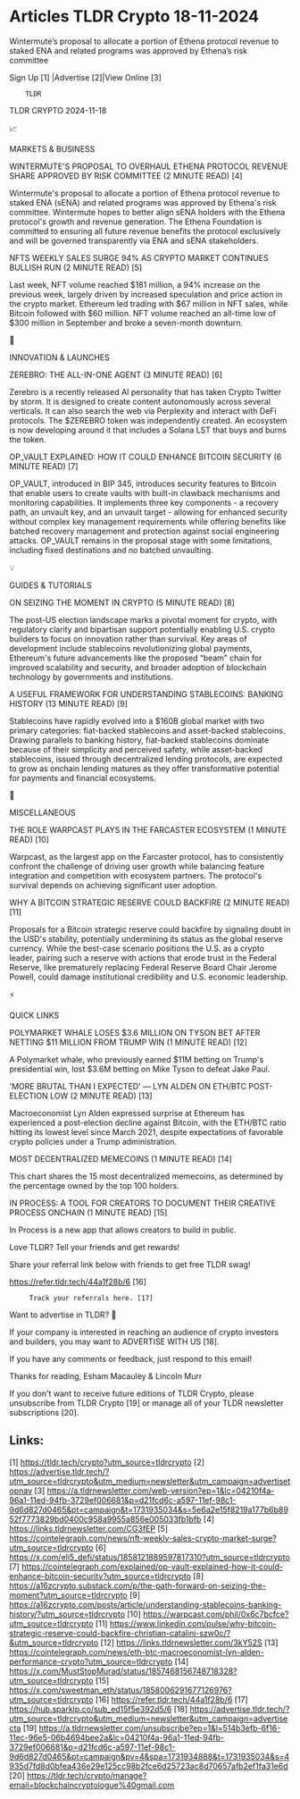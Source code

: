 # Articles TLDR Crypto 18-11-2024

Wintermute’s proposal to allocate a portion of Ethena protocol
revenue to staked ENA and related programs was approved by Ethena’s
risk
committee ‌ ‌ ‌ ‌ ‌ ‌ ‌ ‌ ‌ ‌ ‌ ‌ ‌ ‌ ‌ ‌ ‌ ‌ ‌ ‌ ‌ ‌ ‌ ‌ ‌ ‌  ‌ ‌ ‌ ‌ ‌ ‌ ‌ ‌ ‌ ‌ ‌ ‌ ‌ ‌ ‌ ‌ ‌ ‌ ‌ ‌ ‌ ‌ ‌ ‌ ‌ ‌ 


 Sign Up [1] |Advertise [2]|View Online [3] 

		TLDR 

TLDR CRYPTO 2024-11-18

📈 

MARKETS & BUSINESS

 WINTERMUTE'S PROPOSAL TO OVERHAUL ETHENA PROTOCOL REVENUE SHARE
APPROVED BY RISK COMMITTEE (2 MINUTE READ) [4] 

 Wintermute's proposal to allocate a portion of Ethena protocol
revenue to staked ENA (sENA) and related programs was approved by
Ethena's risk committee. Wintermute hopes to better align sENA holders
with the Ethena protocol's growth and revenue generation. The Ethena
Foundation is committed to ensuring all future revenue benefits the
protocol exclusively and will be governed transparently via ENA and
sENA stakeholders. 

 NFTS WEEKLY SALES SURGE 94% AS CRYPTO MARKET CONTINUES BULLISH RUN (2
MINUTE READ) [5] 

 Last week, NFT volume reached $181 million, a 94% increase on the
previous week, largely driven by increased speculation and price
action in the crypto market. Ethereum led trading with $67 million in
NFT sales, while Bitcoin followed with $60 million. NFT volume reached
an all-time low of $300 million in September and broke a seven-month
downturn. 

🚀 

INNOVATION & LAUNCHES

 ZEREBRO: THE ALL-IN-ONE AGENT (3 MINUTE READ) [6] 

 Zerebro is a recently released AI personality that has taken Crypto
Twitter by storm. It is designed to create content autonomously across
several verticals. It can also search the web via Perplexity and
interact with DeFi protocols. The $ZEREBRO token was independently
created. An ecosystem is now developing around it that includes a
Solana LST that buys and burns the token. 

 OP_VAULT EXPLAINED: HOW IT COULD ENHANCE BITCOIN SECURITY (6 MINUTE
READ) [7] 

 OP_VAULT, introduced in BIP 345, introduces security features to
Bitcoin that enable users to create vaults with built-in clawback
mechanisms and monitoring capabilities. It implements three key
components - a recovery path, an unvault key, and an unvault target -
allowing for enhanced security without complex key management
requirements while offering benefits like batched recovery management
and protection against social engineering attacks. OP_VAULT remains in
the proposal stage with some limitations, including fixed destinations
and no batched unvaulting. 

💡 

GUIDES & TUTORIALS

 ON SEIZING THE MOMENT IN CRYPTO (5 MINUTE READ) [8] 

 The post-US election landscape marks a pivotal moment for crypto,
with regulatory clarity and bipartisan support potentially enabling
U.S. crypto builders to focus on innovation rather than survival. Key
areas of development include stablecoins revolutionizing global
payments, Ethereum's future advancements like the proposed “beam”
chain for improved scalability and security, and broader adoption of
blockchain technology by governments and institutions. 

 A USEFUL FRAMEWORK FOR UNDERSTANDING STABLECOINS: BANKING HISTORY (13
MINUTE READ) [9] 

 Stablecoins have rapidly evolved into a $160B global market with two
primary categories: fiat-backed stablecoins and asset-backed
stablecoins. Drawing parallels to banking history, fiat-backed
stablecoins dominate because of their simplicity and perceived safety,
while asset-backed stablecoins, issued through decentralized lending
protocols, are expected to grow as onchain lending matures as they
offer transformative potential for payments and financial ecosystems. 

🦄 

MISCELLANEOUS

 THE ROLE WARPCAST PLAYS IN THE FARCASTER ECOSYSTEM (1 MINUTE READ)
[10] 

 Warpcast, as the largest app on the Farcaster protocol, has to
consistently confront the challenge of driving user growth while
balancing feature integration and competition with ecosystem partners.
The protocol's survival depends on achieving significant user
adoption. 

 WHY A BITCOIN STRATEGIC RESERVE COULD BACKFIRE (2 MINUTE READ) [11] 

 Proposals for a Bitcoin strategic reserve could backfire by signaling
doubt in the USD's stability, potentially undermining its status as
the global reserve currency. While the best-case scenario positions
the U.S. as a crypto leader, pairing such a reserve with actions that
erode trust in the Federal Reserve, like prematurely replacing Federal
Reserve Board Chair Jerome Powell, could damage institutional
credibility and U.S. economic leadership. 

⚡ 

QUICK LINKS

 POLYMARKET WHALE LOSES $3.6 MILLION ON TYSON BET AFTER NETTING $11
MILLION FROM TRUMP WIN (1 MINUTE READ) [12] 

 A Polymarket whale, who previously earned $11M betting on Trump's
presidential win, lost $3.6M betting on Mike Tyson to defeat Jake
Paul. 

 'MORE BRUTAL THAN I EXPECTED' — LYN ALDEN ON ETH/BTC POST-ELECTION
LOW (2 MINUTE READ) [13] 

 Macroeconomist Lyn Alden expressed surprise at Ethereum has
experienced a post-election decline against Bitcoin, with the ETH/BTC
ratio hitting its lowest level since March 2021, despite expectations
of favorable crypto policies under a Trump administration. 

 MOST DECENTRALIZED MEMECOINS (1 MINUTE READ) [14] 

 This chart shares the 15 most decentralized memecoins, as determined
by the percentage owned by the top 100 holders. 

 IN PROCESS: A TOOL FOR CREATORS TO DOCUMENT THEIR CREATIVE PROCESS
ONCHAIN (1 MINUTE READ) [15] 

 In Process is a new app that allows creators to build in public. 

Love TLDR? Tell your friends and get rewards!

 Share your referral link below with friends to get free TLDR swag! 

 https://refer.tldr.tech/44a1f28b/6 [16] 

		 Track your referrals here. [17] 

Want to advertise in TLDR? 📰

 If your company is interested in reaching an audience of crypto
investors and builders, you may want to ADVERTISE WITH US [18]. 

 If you have any comments or feedback, just respond to this email! 

Thanks for reading, 
Esham Macauley & Lincoln Murr 

If you don't want to receive future editions of TLDR Crypto, please
unsubscribe from TLDR Crypto [19] or manage all of your TLDR
newsletter subscriptions [20]. 

 

Links:
------
[1] https://tldr.tech/crypto?utm_source=tldrcrypto
[2] https://advertise.tldr.tech/?utm_source=tldrcrypto&utm_medium=newsletter&utm_campaign=advertisetopnav
[3] https://a.tldrnewsletter.com/web-version?ep=1&lc=04210f4a-96a1-11ed-94fb-3729ef006681&p=d21fcd6c-a597-11ef-98c1-9d6d827d0465&pt=campaign&t=1731935034&s=5e6a2e15f8219a177b6b8952f7773829bd0400c958a9955a856e005033fb1bfb
[4] https://links.tldrnewsletter.com/CG3fEP
[5] https://cointelegraph.com/news/nft-weekly-sales-crypto-market-surge?utm_source=tldrcrypto
[6] https://x.com/eli5_defi/status/1858121889597817310?utm_source=tldrcrypto
[7] https://cointelegraph.com/explained/op-vault-explained-how-it-could-enhance-bitcoin-security?utm_source=tldrcrypto
[8] https://a16zcrypto.substack.com/p/the-path-forward-on-seizing-the-moment?utm_source=tldrcrypto
[9] https://a16zcrypto.com/posts/article/understanding-stablecoins-banking-history/?utm_source=tldrcrypto
[10] https://warpcast.com/phil/0x6c7bcfce?utm_source=tldrcrypto
[11] https://www.linkedin.com/pulse/why-bitcoin-strategic-reserve-could-backfire-christian-catalini-szw0c/?&utm_source=tldrcrypto
[12] https://links.tldrnewsletter.com/3kY52S
[13] https://cointelegraph.com/news/eth-btc-macroeconomist-lyn-alden-performance-crypto?utm_source=tldrcrypto
[14] https://x.com/MustStopMurad/status/1857468156748718328?utm_source=tldrcrypto
[15] https://x.com/sweetman_eth/status/1858006291677126976?utm_source=tldrcrypto
[16] https://refer.tldr.tech/44a1f28b/6
[17] https://hub.sparklp.co/sub_ed15f5e392d5/6
[18] https://advertise.tldr.tech/?utm_source=tldrcrypto&utm_medium=newsletter&utm_campaign=advertisecta
[19] https://a.tldrnewsletter.com/unsubscribe?ep=1&l=514b3efb-6f16-11ec-96e5-06b4694bee2a&lc=04210f4a-96a1-11ed-94fb-3729ef006681&p=d21fcd6c-a597-11ef-98c1-9d6d827d0465&pt=campaign&pv=4&spa=1731934888&t=1731935034&s=4935d7fd8d0bfea436e29e125cc98b2fce6d25723ac8d70657afb2ef1fa31e6d
[20] https://tldr.tech/crypto/manage?email=blockchaincryptologue%40gmail.com